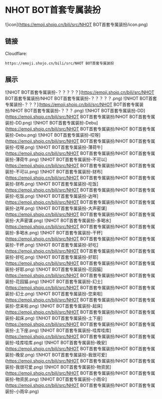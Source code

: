 # NHOT BOT首套专属装扮
![icon](https://emoji.shojo.cn/bili/src/NHOT BOT首套专属装扮/icon.png)
## 链接
Cloudflare:
```
https://emoji.shojo.cn/bili/src/NHOT BOT首套专属装扮
```
## 展示
![NHOT BOT首套专属装扮-？？？？？](https://emoji.shojo.cn/bili/src/NHOT BOT首套专属装扮/NHOT BOT首套专属装扮-？？？？？.png)
![NHOT BOT首套专属装扮-？？？](https://emoji.shojo.cn/bili/src/NHOT BOT首套专属装扮/NHOT BOT首套专属装扮-？？？.png)
![NHOT BOT首套专属装扮-DD](https://emoji.shojo.cn/bili/src/NHOT BOT首套专属装扮/NHOT BOT首套专属装扮-DD.png)
![NHOT BOT首套专属装扮-Debu](https://emoji.shojo.cn/bili/src/NHOT BOT首套专属装扮/NHOT BOT首套专属装扮-Debu.png)
![NHOT BOT首套专属装扮-哎呀](https://emoji.shojo.cn/bili/src/NHOT BOT首套专属装扮/NHOT BOT首套专属装扮-哎呀.png)
![NHOT BOT首套专属装扮-薄荷牛](https://emoji.shojo.cn/bili/src/NHOT BOT首套专属装扮/NHOT BOT首套专属装扮-薄荷牛.png)
![NHOT BOT首套专属装扮-不可以](https://emoji.shojo.cn/bili/src/NHOT BOT首套专属装扮/NHOT BOT首套专属装扮-不可以.png)
![NHOT BOT首套专属装扮-财布](https://emoji.shojo.cn/bili/src/NHOT BOT首套专属装扮/NHOT BOT首套专属装扮-财布.png)
![NHOT BOT首套专属装扮-吃饭](https://emoji.shojo.cn/bili/src/NHOT BOT首套专属装扮/NHOT BOT首套专属装扮-吃饭.png)
![NHOT BOT首套专属装扮-达咩](https://emoji.shojo.cn/bili/src/NHOT BOT首套专属装扮/NHOT BOT首套专属装扮-达咩.png)
![NHOT BOT首套专属装扮-大声密谋](https://emoji.shojo.cn/bili/src/NHOT BOT首套专属装扮/NHOT BOT首套专属装扮-大声密谋.png)
![NHOT BOT首套专属装扮-多喝水](https://emoji.shojo.cn/bili/src/NHOT BOT首套专属装扮/NHOT BOT首套专属装扮-多喝水.png)
![NHOT BOT首套专属装扮-干杯](https://emoji.shojo.cn/bili/src/NHOT BOT首套专属装扮/NHOT BOT首套专属装扮-干杯.png)
![NHOT BOT首套专属装扮-好吃](https://emoji.shojo.cn/bili/src/NHOT BOT首套专属装扮/NHOT BOT首套专属装扮-好吃.png)
![NHOT BOT首套专属装扮-好耶](https://emoji.shojo.cn/bili/src/NHOT BOT首套专属装扮/NHOT BOT首套专属装扮-好耶.png)
![NHOT BOT首套专属装扮-花园猫](https://emoji.shojo.cn/bili/src/NHOT BOT首套专属装扮/NHOT BOT首套专属装扮-花园猫.png)
![NHOT BOT首套专属装扮-幻士](https://emoji.shojo.cn/bili/src/NHOT BOT首套专属装扮/NHOT BOT首套专属装扮-幻士.png)
![NHOT BOT首套专属装扮-您来啦](https://emoji.shojo.cn/bili/src/NHOT BOT首套专属装扮/NHOT BOT首套专属装扮-您来啦.png)
![NHOT BOT首套专属装扮-起床](https://emoji.shojo.cn/bili/src/NHOT BOT首套专属装扮/NHOT BOT首套专属装扮-起床.png)
![NHOT BOT首套专属装扮-土下座](https://emoji.shojo.cn/bili/src/NHOT BOT首套专属装扮/NHOT BOT首套专属装扮-土下座.png)
![NHOT BOT首套专属装扮-哇库哇库](https://emoji.shojo.cn/bili/src/NHOT BOT首套专属装扮/NHOT BOT首套专属装扮-哇库哇库.png)
![NHOT BOT首套专属装扮-晚安](https://emoji.shojo.cn/bili/src/NHOT BOT首套专属装扮/NHOT BOT首套专属装扮-晚安.png)
![NHOT BOT首套专属装扮-我很可爱](https://emoji.shojo.cn/bili/src/NHOT BOT首套专属装扮/NHOT BOT首套专属装扮-我很可爱.png)
![NHOT BOT首套专属装扮-物资民](https://emoji.shojo.cn/bili/src/NHOT BOT首套专属装扮/NHOT BOT首套专属装扮-物资民.png)
![NHOT BOT首套专属装扮-小雨伞](https://emoji.shojo.cn/bili/src/NHOT BOT首套专属装扮/NHOT BOT首套专属装扮-小雨伞.png)
